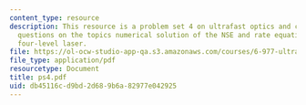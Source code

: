 ```yaml
---
content_type: resource
description: This resource is a problem set 4 on ultrafast optics and covers 2 problem
  questions on the topics numerical solution of the NSE and rate equations for the
  four-level laser.
file: https://ol-ocw-studio-app-qa.s3.amazonaws.com/courses/6-977-ultrafast-optics-spring-2005/db45116cd9bd2d689b6a82977e042925_ps4.pdf
file_type: application/pdf
resourcetype: Document
title: ps4.pdf
uid: db45116c-d9bd-2d68-9b6a-82977e042925
---
```


